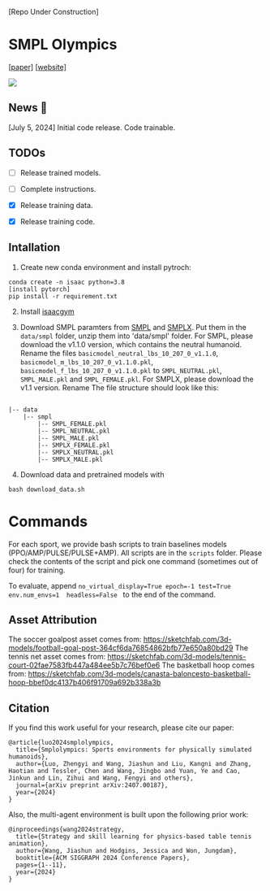 [Repo Under Construction]

# SMPL Olympics 

[[paper]](https://arxiv.org/abs/2407.00187) [[website]](https://smplolympics.github.io/SMPLOlympics/)

<div float="center">
  <img src="assets/smplolympics.gif" />
</div>

## News 🚩

[July 5, 2024] Initial code release. Code trainable.


## TODOs

- [ ] Release trained models.

- [ ] Complete instructions. 

- [x] Release training data.

- [x] Release training code. 


## Intallation 

1. Create new conda environment and install pytroch:

```
conda create -n isaac python=3.8
[install pytorch]
pip install -r requirement.txt
```

2. Install [isaacgym](https://docs.nvidia.com/isaac/isaacgym/doc/setup.html)

3. Download SMPL paramters from [SMPL](https://smpl.is.tue.mpg.de/) and [SMPLX](https://smpl-x.is.tue.mpg.de/download.php). Put them in the `data/smpl` folder, unzip them into 'data/smpl' folder. For SMPL, please download the v1.1.0 version, which contains the neutral humanoid. Rename the files `basicmodel_neutral_lbs_10_207_0_v1.1.0`, `basicmodel_m_lbs_10_207_0_v1.1.0.pkl`, `basicmodel_f_lbs_10_207_0_v1.1.0.pkl` to `SMPL_NEUTRAL.pkl`, `SMPL_MALE.pkl` and `SMPL_FEMALE.pkl`. For SMPLX, please download the v1.1 version. Rename The file structure should look like this:

```

|-- data
    |-- smpl
        |-- SMPL_FEMALE.pkl
        |-- SMPL_NEUTRAL.pkl
        |-- SMPL_MALE.pkl
        |-- SMPLX_FEMALE.pkl
        |-- SMPLX_NEUTRAL.pkl
        |-- SMPLX_MALE.pkl

```

4. Download data and pretrained models with 
```
bash download_data.sh
```

# Commands

For each sport, we provide bash scripts to train baselines models (PPO/AMP/PULSE/PULSE+AMP). All scripts are in the `scripts` folder. Please check the contents of the script and pick one command (sometimes out of four) for training. 

To evaluate, append `no_virtual_display=True epoch=-1 test=True env.num_envs=1  headless=False ` to the end of the command. 


## Asset Attribution 
The soccer goalpost asset comes from: https://sketchfab.com/3d-models/football-goal-post-364cf6da76854862bfb77e650a80bd29
The tennis net asset comes from: https://sketchfab.com/3d-models/tennis-court-02fae7583fb447a484ee5b7c76bef0e6
The basketball hoop comes from: https://sketchfab.com/3d-models/canasta-baloncesto-basketball-hoop-bbef0dc4137b406f91709a692b338a3b

## Citation
If you find this work useful for your research, please cite our paper:
```
@article{luo2024smplolympics,
  title={Smplolympics: Sports environments for physically simulated humanoids},
  author={Luo, Zhengyi and Wang, Jiashun and Liu, Kangni and Zhang, Haotian and Tessler, Chen and Wang, Jingbo and Yuan, Ye and Cao, Jinkun and Lin, Zihui and Wang, Fengyi and others},
  journal={arXiv preprint arXiv:2407.00187},
  year={2024}
}       
```

Also, the multi-agent environment is built upon the following prior work:

```
@inproceedings{wang2024strategy,
  title={Strategy and skill learning for physics-based table tennis animation},
  author={Wang, Jiashun and Hodgins, Jessica and Won, Jungdam},
  booktitle={ACM SIGGRAPH 2024 Conference Papers},
  pages={1--11},
  year={2024}
}
```


